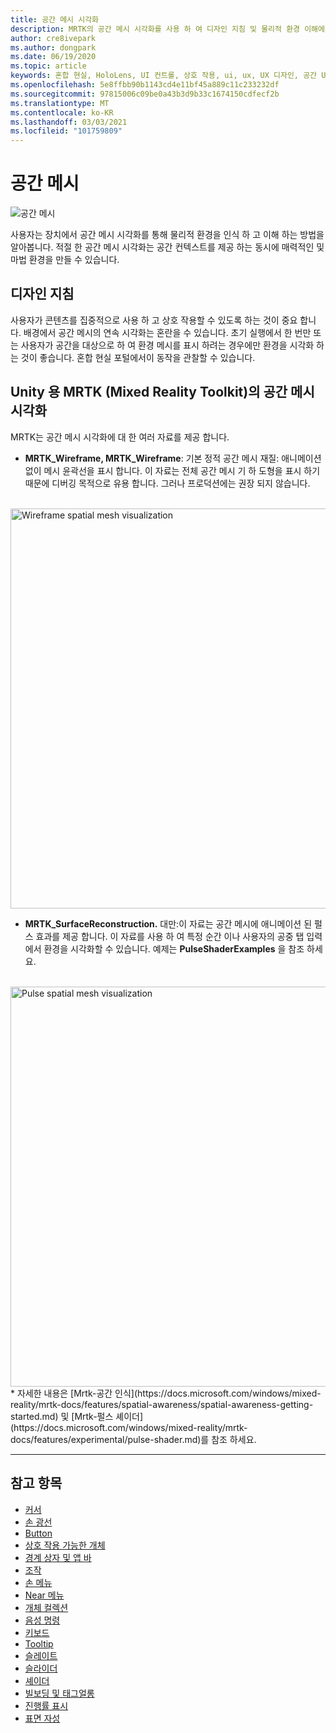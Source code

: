 ```yaml
---
title: 공간 메시 시각화
description: MRTK의 공간 메시 시각화를 사용 하 여 디자인 지침 및 물리적 환경 이해에 대해 알아봅니다.
author: cre8ivepark
ms.author: dongpark
ms.date: 06/19/2020
ms.topic: article
keywords: 혼합 현실, HoloLens, UI 컨트롤, 상호 작용, ui, ux, UX 디자인, 공간 UI, 공간 상호 작용, 3D UI, 3D UX, 혼합 현실 헤드셋, windows mixed reality 헤드셋, 가상 현실 헤드셋, HoloLens, MRTK, Mixed Reality Toolkit
ms.openlocfilehash: 5e8ffbb90b1143cd4e11bf45a889c11c233232df
ms.sourcegitcommit: 97815006c09be0a43b3d9b33c1674150cdfecf2b
ms.translationtype: MT
ms.contentlocale: ko-KR
ms.lasthandoff: 03/03/2021
ms.locfileid: "101759809"
---
```

# <a name="spatial-mesh"></a>공간 메시

![공간 메시](images/MRTK_PulseShader_SpatialMesh.gif)

사용자는 장치에서 공간 메시 시각화를 통해 물리적 환경을 인식 하 고 이해 하는 방법을 알아봅니다. 적절 한 공간 메시 시각화는 공간 컨텍스트를 제공 하는 동시에 매력적인 및 마법 환경을 만들 수 있습니다.  

## <a name="design-guideline"></a>디자인 지침

사용자가 콘텐츠를 집중적으로 사용 하 고 상호 작용할 수 있도록 하는 것이 중요 합니다. 배경에서 공간 메시의 연속 시각화는 혼란을 수 있습니다. 초기 실행에서 한 번만 또는 사용자가 공간을 대상으로 하 여 환경 메시를 표시 하려는 경우에만 환경을 시각화 하는 것이 좋습니다. 혼합 현실 포털에서이 동작을 관찰할 수 있습니다.
<br>

## <a name="spatial-mesh-visualization-in-mrtk-mixed-reality-toolkit-for-unity"></a>Unity 용 MRTK (Mixed Reality Toolkit)의 공간 메시 시각화

MRTK는 공간 메시 시각화에 대 한 여러 자료를 제공 합니다.

- **MRTK_Wireframe, MRTK_Wireframe**: 기본 정적 공간 메시 재질: 애니메이션 없이 메시 윤곽선을 표시 합니다. 이 자료는 전체 공간 메시 기 하 도형을 표시 하기 때문에 디버깅 목적으로 유용 합니다. 그러나 프로덕션에는 권장 되지 않습니다.
<br>
<img src="images/SurfaceReconstruction.jpg" alt="Wireframe spatial mesh visualization" width="640px">

- **MRTK_SurfaceReconstruction.** 대만:이 자료는 공간 메시에 애니메이션 된 펄스 효과를 제공 합니다. 이 자료를 사용 하 여 특정 순간 이나 사용자의 공중 탭 입력에서 환경을 시각화할 수 있습니다. 예제는 **PulseShaderExamples** 을 참조 하세요.
<br>
<img src="images/MRTK_SRMesh_Pulse.jpg" alt="Pulse spatial mesh visualization" width="640px">
* 자세한 내용은 [Mrtk-공간 인식](https://docs.microsoft.com/windows/mixed-reality/mrtk-docs/features/spatial-awareness/spatial-awareness-getting-started.md) 및 [Mrtk-펄스 셰이더](https://docs.microsoft.com/windows/mixed-reality/mrtk-docs/features/experimental/pulse-shader.md)를 참조 하세요.

<br>

---

## <a name="see-also"></a>참고 항목

* [커서](cursors.md)
* [손 광선](point-and-commit.md)
* [Button](button.md)
* [상호 작용 가능한 개체](interactable-object.md)
* [경계 상자 및 앱 바](app-bar-and-bounding-box.md)
* [조작](direct-manipulation.md)
* [손 메뉴](hand-menu.md)
* [Near 메뉴](near-menu.md)
* [개체 컬렉션](object-collection.md)
* [음성 명령](voice-input.md)
* [키보드](keyboard.md)
* [Tooltip](tooltip.md)
* [슬레이트](slate.md)
* [슬라이더](slider.md)
* [셰이더](shader.md)
* [빌보딩 및 태그얼롱](billboarding-and-tag-along.md)
* [진행률 표시](progress.md)
* [표면 자성](surface-magnetism.md)
